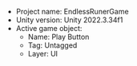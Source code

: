 <!-- UNITY CODE ASSIST INSTRUCTIONS START -->
- Project name: EndlessRunerGame
- Unity version: Unity 2022.3.34f1
- Active game object:
  - Name: Play Button
  - Tag: Untagged
  - Layer: UI
<!-- UNITY CODE ASSIST INSTRUCTIONS END -->
